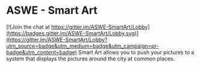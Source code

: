 # ASWE - Smart Art

[![Join the chat at https://gitter.im/ASWE-SmartArt/Lobby](https://badges.gitter.im/ASWE-SmartArt/Lobby.svg)](https://gitter.im/ASWE-SmartArt/Lobby?utm_source=badge&utm_medium=badge&utm_campaign=pr-badge&utm_content=badge)
Smart Art allows you to push your pictures to a system that displays the pictures around the city at common places.
